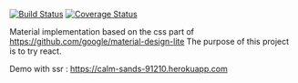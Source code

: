 [![Build Status](https://travis-ci.org/sebastienva/materialize-me.svg?branch=master)](https://travis-ci.org/sebastienva/materialize-me)
[![Coverage Status](https://coveralls.io/repos/github/sebastienva/materialize-me/badge.svg?branch=master)](https://coveralls.io/github/sebastienva/materialize-me?branch=master)

Material implementation based on the css part of https://github.com/google/material-design-lite
The purpose of this project is to try react.

Demo with ssr : https://calm-sands-91210.herokuapp.com
